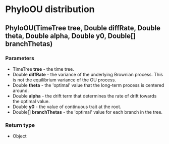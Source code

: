 PhyloOU distribution
====================
PhyloOU(TimeTree **tree**, Double **diffRate**, Double **theta**, Double **alpha**, Double **y0**, Double[] **branchThetas**)
-----------------------------------------------------------------------------------------------------------------------------

### Parameters

- TimeTree **tree** - the time tree.
- Double **diffRate** - the variance of the underlying Brownian process. This is not the equilibrium variance of the OU process.
- Double **theta** - the 'optimal' value that the long-term process is centered around.
- Double **alpha** - the drift term that determines the rate of drift towards the optimal value.
- Double **y0** - the value of continuous trait at the root.
- Double[] **branchThetas** - the 'optimal' value for each branch in the tree.

### Return type

- Object



